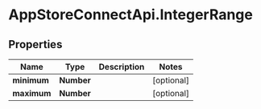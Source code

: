 # AppStoreConnectApi.IntegerRange

## Properties

Name | Type | Description | Notes
------------ | ------------- | ------------- | -------------
**minimum** | **Number** |  | [optional] 
**maximum** | **Number** |  | [optional] 


